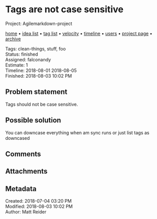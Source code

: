 # Tags are not case sensitive

Project: Agilemarkdown-project

[home](../index.md) • [idea list](../ideas.md) • [tag list](../tags.md) • [velocity](../velocity.md) • [timeline](../timeline.md) • [users](../users.md) • [project page](../agilemarkdown-project.md) • [archive](archive.md)

Tags: clean-things, stuff, foo  
Status: finished  
Assigned: falconandy  
Estimate: 1  
Timeline: 2018-08-01 2018-08-05  
Finished: 2018-08-03 10:02 PM  

## Problem statement

Tags should not be case sensitive.

## Possible solution

You can downcase everything when am sync runs or just list tags as downcased

## Comments

## Attachments


## Metadata

Created: 2018-07-04 03:20 PM  
Modified: 2018-08-03 10:02 PM  
Author: Matt Reider  
